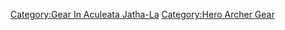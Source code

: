 [Category:Gear In Aculeata
Jatha-La](Category:Gear_In_Aculeata_Jatha-La "wikilink") [Category:Hero
Archer Gear](Category:Hero_Archer_Gear "wikilink")
